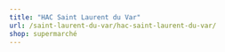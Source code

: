 ```yaml
---
title: "HAC Saint Laurent du Var"
url: /saint-laurent-du-var/hac-saint-laurent-du-var/
shop: supermarché
---
```

